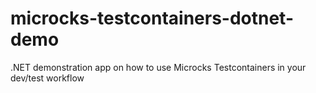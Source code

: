 # microcks-testcontainers-dotnet-demo
.NET demonstration app on how to use Microcks Testcontainers in your dev/test workflow
